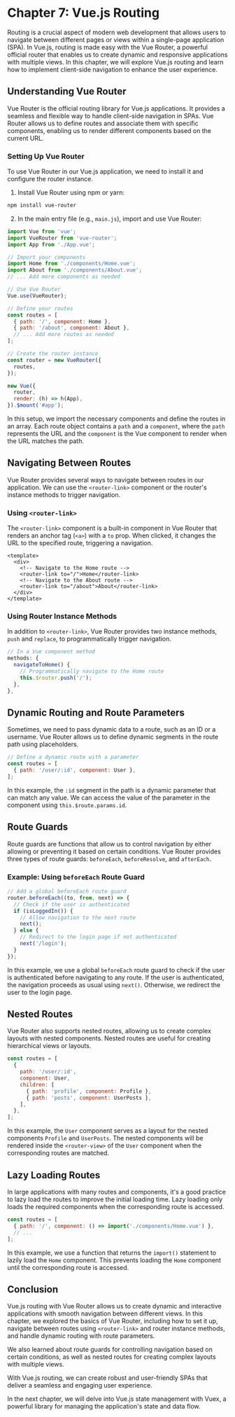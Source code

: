 # Chapter 7: Vue.js Routing

Routing is a crucial aspect of modern web development that allows users to navigate between different pages or views within a single-page application (SPA). In Vue.js, routing is made easy with the Vue Router, a powerful official router that enables us to create dynamic and responsive applications with multiple views. In this chapter, we will explore Vue.js routing and learn how to implement client-side navigation to enhance the user experience.

## Understanding Vue Router

Vue Router is the official routing library for Vue.js applications. It provides a seamless and flexible way to handle client-side navigation in SPAs. Vue Router allows us to define routes and associate them with specific components, enabling us to render different components based on the current URL.

### Setting Up Vue Router

To use Vue Router in our Vue.js application, we need to install it and configure the router instance.

1. Install Vue Router using npm or yarn:

```bash
npm install vue-router
```

2. In the main entry file (e.g., `main.js`), import and use Vue Router:

```js
import Vue from 'vue';
import VueRouter from 'vue-router';
import App from './App.vue';

// Import your components
import Home from './components/Home.vue';
import About from './components/About.vue';
// ... Add more components as needed

// Use Vue Router
Vue.use(VueRouter);

// Define your routes
const routes = [
  { path: '/', component: Home },
  { path: '/about', component: About },
  // ... Add more routes as needed
];

// Create the router instance
const router = new VueRouter({
  routes,
});

new Vue({
  router,
  render: (h) => h(App),
}).$mount('#app');
```

In this setup, we import the necessary components and define the routes in an array. Each route object contains a `path` and a `component`, where the `path` represents the URL and the `component` is the Vue component to render when the URL matches the path.

## Navigating Between Routes

Vue Router provides several ways to navigate between routes in our application. We can use the `<router-link>` component or the router's instance methods to trigger navigation.

### Using `<router-link>`

The `<router-link>` component is a built-in component in Vue Router that renders an anchor tag (`<a>`) with a `to` prop. When clicked, it changes the URL to the specified route, triggering a navigation.

```vue
<template>
  <div>
    <!-- Navigate to the Home route -->
    <router-link to="/">Home</router-link>
    <!-- Navigate to the About route -->
    <router-link to="/about">About</router-link>
  </div>
</template>
```

### Using Router Instance Methods

In addition to `<router-link>`, Vue Router provides two instance methods, `push` and `replace`, to programmatically trigger navigation.

```js
// In a Vue component method
methods: {
  navigateToHome() {
    // Programmatically navigate to the Home route
    this.$router.push('/');
  },
},
```

## Dynamic Routing and Route Parameters

Sometimes, we need to pass dynamic data to a route, such as an ID or a username. Vue Router allows us to define dynamic segments in the route path using placeholders.

```js
// Define a dynamic route with a parameter
const routes = [
  { path: '/user/:id', component: User },
];
```

In this example, the `:id` segment in the path is a dynamic parameter that can match any value. We can access the value of the parameter in the component using `this.$route.params.id`.

## Route Guards

Route guards are functions that allow us to control navigation by either allowing or preventing it based on certain conditions. Vue Router provides three types of route guards: `beforeEach`, `beforeResolve`, and `afterEach`.

### Example: Using `beforeEach` Route Guard

```js
// Add a global beforeEach route guard
router.beforeEach((to, from, next) => {
  // Check if the user is authenticated
  if (isLoggedIn()) {
    // Allow navigation to the next route
    next();
  } else {
    // Redirect to the login page if not authenticated
    next('/login');
  }
});
```

In this example, we use a global `beforeEach` route guard to check if the user is authenticated before navigating to any route. If the user is authenticated, the navigation proceeds as usual using `next()`. Otherwise, we redirect the user to the login page.

## Nested Routes

Vue Router also supports nested routes, allowing us to create complex layouts with nested components. Nested routes are useful for creating hierarchical views or layouts.

```js
const routes = [
  {
    path: '/user/:id',
    component: User,
    children: [
      { path: 'profile', component: Profile },
      { path: 'posts', component: UserPosts },
    ],
  },
];
```

In this example, the `User` component serves as a layout for the nested components `Profile` and `UserPosts`. The nested components will be rendered inside the `<router-view>` of the `User` component when the corresponding routes are matched.

## Lazy Loading Routes

In large applications with many routes and components, it's a good practice to lazy load the routes to improve the initial loading time. Lazy loading only loads the required components when the corresponding route is accessed.

```js
const routes = [
  { path: '/', component: () => import('./components/Home.vue') },
  // ...
];
```

In this example, we use a function that returns the `import()` statement to lazily load the `Home` component. This prevents loading the `Home` component until the corresponding route is accessed.

## Conclusion

Vue.js routing with Vue Router allows us to create dynamic and interactive applications with smooth navigation between different views. In this chapter, we explored the basics of Vue Router, including how to set it up, navigate between routes using `<router-link>` and router instance methods, and handle dynamic routing with route parameters.

We also learned about route guards for controlling navigation based on certain conditions, as well as nested routes for creating complex layouts with multiple views.

With Vue.js routing, we can create robust and user-friendly SPAs that deliver a seamless and engaging user experience.

In the next chapter, we will delve into Vue.js state management with Vuex, a powerful library for managing the application's state and data flow.
